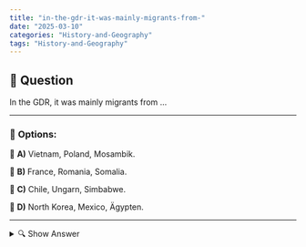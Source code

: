 ```yaml
---
title: "in-the-gdr-it-was-mainly-migrants-from-"
date: "2025-03-10"
categories: "History-and-Geography"
tags: "History-and-Geography"
---
```


## 📌 **Question**

In the GDR, it was mainly migrants from ...



---

### 📝 **Options:**

🔘 **A)** Vietnam, Poland, Mosambik.

🔘 **B)** France, Romania, Somalia.

🔘 **C)** Chile, Ungarn, Simbabwe.

🔘 **D)** North Korea, Mexico, Ägypten.

---

<details>
  <summary>🔍 Show Answer</summary>

  <p>
💡  <b>Correct Answer:</b>  a
  </p>
  <p>
    📖<b>Explanation:</b>
    During the existence of the German Democratic Republic (DDR), East Germany established strong ties with socialist and allied nations. As part of its international solidarity and economic agreements, the DDR welcomed migrants primarily from countries aligned with the Eastern Bloc. Notably, workers and refugees arrived from Vietnam, Poland, and Mozambique, reflecting political alliances and support for liberation movements. These migrations were facilitated through bilateral agreements aimed at fostering mutual economic benefits and ideological cooperation. Understanding these demographic patterns highlights the DDR’s role in the broader context of Cold War geopolitics and its commitment to supporting allied nations.
  </p>
</details>
